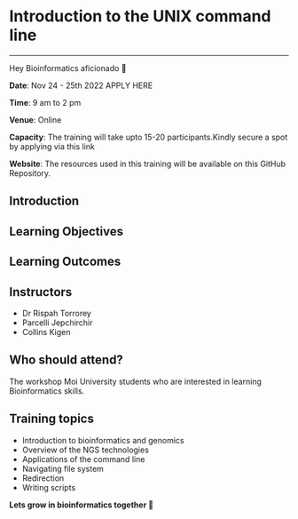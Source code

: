 # Introduction to the UNIX command line
-----------------------------------------

Hey Bioinformatics aficionado :wave:

**Date**: Nov 24 - 25th 2022 APPLY HERE

**Time**: 9 am to 2 pm

**Venue**: Online

**Capacity**: The training will take upto  15-20 participants.Kindly secure a spot by applying via this link

**Website**: The resources used in this training will be available on this GitHub Repository.

## Introduction




## Learning Objectives
## Learning Outcomes

## Instructors
- Dr Rispah Torrorey
- Parcelli Jepchirchir
- Collins Kigen

## Who should attend?

The workshop Moi University students who are interested in learning Bioinformatics skills.

## Training topics

- Introduction to bioinformatics and genomics
- Overview of the NGS technologies
- Applications of the command line
- Navigating file system
- Redirection
- Writing scripts





**Lets grow in bioinformatics together :dna:**
